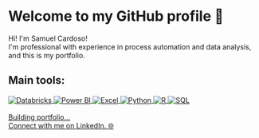 # Welcome to my GitHub profile 🫡

Hi! I'm Samuel Cardoso! 
<br/>
I'm professional with experience in process automation and data analysis, and this is my portfolio.

## Main tools:
<div stylr='display: inline_block'>
    <a href='https://github.com/SamuelCardoso-Analytics'>
    <img align='center' alt='Databricks' src='https://img.shields.io/badge/Databricks-FF3621?style=for-the-badge&logo=databricks&logoColor=white'/>
    <img align='center' alt='Power BI' src='https://img.shields.io/badge/Power%20BI-F2C811?style=for-the-badge&logo=power-bi&logoColor=black'/>
    <img align='center' alt='Excel' src= 'https://img.shields.io/badge/Microsoft_Excel-217346?style=for-the-badge&logo=microsoft-excel&logoColor=white'/>
    <img align='center' alt='Python' src= 'https://img.shields.io/badge/Python-3776AB?style=for-the-badge&logo=python&logoColor=white'/>
    <img align='center' alt='R' src= 'https://img.shields.io/badge/R-276DC3?style=for-the-badge&logo=r&logoColor=white'/>
    <img align='center' alt='SQL' src= 'https://img.shields.io/badge/SQL-000000?style=for-the-badge&logo=mysql&logoColor=white'/>
</div><br/>
Building portfolio... <br/>
Connect with me on LinkedIn. 🌐
